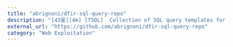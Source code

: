 ```yaml
---
title: "abrignoni/dfir-sql-query-repo"
description: "[43星][4m] [TSQL]  Collection of SQL query templates for digital forensics use by platform and application."
external_url: "https://github.com/abrignoni/dfir-sql-query-repo"
category: "Web Exploitation"
---
```


